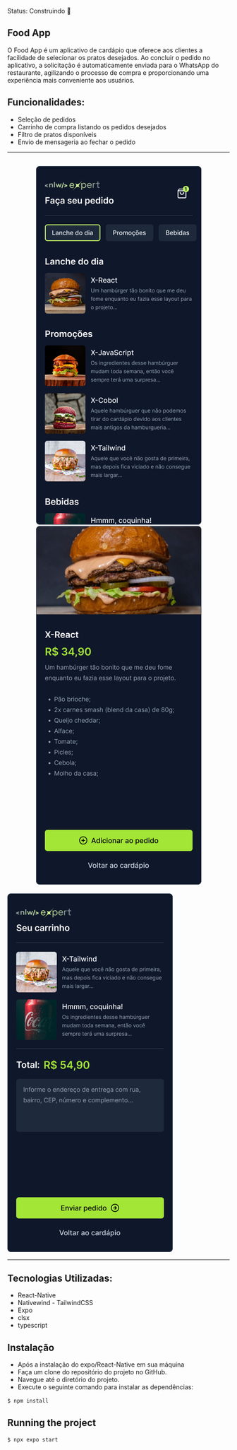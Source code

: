  Status: Construindo 🚧

## Food App
O Food App é um aplicativo de cardápio que oferece aos clientes a facilidade de selecionar os pratos desejados. Ao concluir o pedido no aplicativo, a solicitação é automaticamente enviada para o WhatsApp do restaurante, agilizando o processo de compra e proporcionando uma experiência mais conveniente aos usuários.

## Funcionalidades:
 * Seleção de pedidos 
 * Carrinho de compra listando os pedidos desejados
 * Filtro de pratos disponíveis
 * Envio de mensageria ao fechar o pedido

<hr/>
<br/>

<center>
 <div><img src="./assets/images/Home.png" /> <img src="./assets/images/Product.png" /></center>
<br/>
<div><img src="./assets/images/Cart.png" /></center>
</center>
<br/>
<hr/>

## Tecnologias Utilizadas:

 * React-Native
 * Nativewind - TailwindCSS
 * Expo
 * clsx
 * typescript

## Instalação
  * Após a instalação do expo/React-Native em sua máquina
  * Faça um clone do repositório do projeto no GitHub.
  * Navegue até o diretório do projeto.
  * Execute o seguinte comando para instalar as dependências:

```
$ npm install
```

## Running the project
```
$ npx expo start
```


